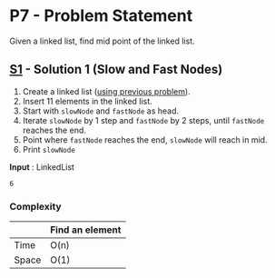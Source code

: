 # P7 - Problem Statement
Given a linked list, find mid point of the linked list.

## [S1](https://github.com/Lakshitnagar/DS-ALGO/blob/master/ds/linkedlist/p7/S1.java) - Solution 1 (Slow and Fast Nodes)
1. Create a linked list ([using previous problem](https://github.com/Lakshitnagar/DS-ALGO/blob/master/ds/linkedlist/LinkedList.java)).
2. Insert 11 elements in the linked list.
3. Start with `slowNode` and `fastNode` as head.
4. Iterate `slowNode` by 1 step and `fastNode` by 2 steps, until `fastNode` reaches the end.
5. Point where `fastNode` reaches the end, `slowNode` will reach in mid.
6. Print `slowNode`

<b>Input</b> : LinkedList
```
6
```

### Complexity

|               | Find an element     |
| ------------- | ------------------- |
| Time          | O(n)                |
| Space         | O(1)                |
